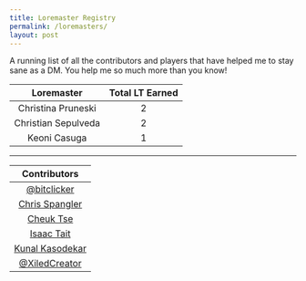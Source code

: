 ```yaml
---
title: Loremaster Registry
permalink: /loremasters/
layout: post
---
```

A running list of all the contributors and players that have helped me to stay sane as a DM. You help me so much more than you know! 

|Loremaster| Total LT Earned |
|:--------:|:---------------:|
|Christina Pruneski|    2     |
|Christian Sepulveda|   2   |
|Keoni Casuga | 1 | 

<hr>

|Contributors|
|:---------:|
|<a href="https://github.com/bitclicker">@bitclicker</a>|
|<a href="https://github.com/ChrisSpangler">Chris Spangler</a>|
|<a href="https://github.com/cheukky">Cheuk Tse</a>|
|<a href="https://github.com/Isaac-Tait">Isaac Tait</a>|
|<a href="https://github.com/gremlin97">Kunal Kasodekar</a>|
|<a href="https://github.com/XiledCreator">@XiledCreator</a>|